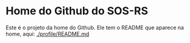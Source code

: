 # Home do Github do SOS-RS

Este é o projeto da home do Github. Ele tem o README que aparece na home, aqui:
[./profile/README.md](./profile/README.md)
